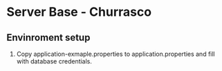 # Server Base - Churrasco


## Envinroment setup

1) Copy application-exmaple.properties to application.properties and fill with database credentials.
